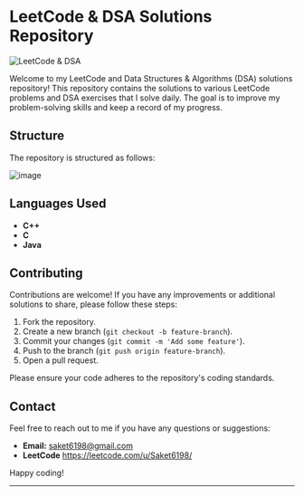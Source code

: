 # LeetCode & DSA Solutions Repository

![LeetCode & DSA](https://img.shields.io/badge/LeetCode-DSA-orange)

Welcome to my LeetCode and Data Structures & Algorithms (DSA) solutions repository! This repository contains the solutions to various LeetCode problems and DSA exercises that I solve daily. The goal is to improve my problem-solving skills and keep a record of my progress.

## Structure

The repository is structured as follows:

![image](https://github.com/user-attachments/assets/67d8a7f7-bc0e-4be7-843b-88f9e0d0653d)


## Languages Used

- **C++**
- **C**
- **Java**


## Contributing

Contributions are welcome! If you have any improvements or additional solutions to share, please follow these steps:

1. Fork the repository.
2. Create a new branch (`git checkout -b feature-branch`).
3. Commit your changes (`git commit -m 'Add some feature'`).
4. Push to the branch (`git push origin feature-branch`).
5. Open a pull request.

Please ensure your code adheres to the repository's coding standards.

## Contact

Feel free to reach out to me if you have any questions or suggestions:

- **Email:** saket6198@gmail.com
- **LeetCode** https://leetcode.com/u/Saket6198/

Happy coding!

---
